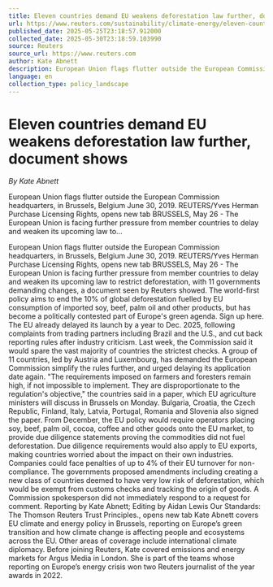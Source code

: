 ```yaml
---
title: Eleven countries demand EU weakens deforestation law further, document shows
url: https://www.reuters.com/sustainability/climate-energy/eleven-countries-demand-eu-weakens-deforestation-law-further-document-shows-2025-05-26/
published_date: 2025-05-25T23:18:57.912000
collected_date: 2025-05-30T23:18:59.103990
source: Reuters
source_url: https://www.reuters.com
author: Kate Abnett
description: European Union flags flutter outside the European Commission headquarters, in Brussels, Belgium June 30, 2019. REUTERS/Yves Herman Purchase Licensing Rights, opens new tab BRUSSELS, May 26 - The European Union is facing further pressure from member countries to delay and weaken its upcoming law to...
language: en
collection_type: policy_landscape
---
```


# Eleven countries demand EU weakens deforestation law further, document shows

*By Kate Abnett*

European Union flags flutter outside the European Commission headquarters, in Brussels, Belgium June 30, 2019. REUTERS/Yves Herman Purchase Licensing Rights, opens new tab BRUSSELS, May 26 - The European Union is facing further pressure from member countries to delay and weaken its upcoming law to...

European Union flags flutter outside the European Commission headquarters, in Brussels, Belgium June 30, 2019. REUTERS/Yves Herman Purchase Licensing Rights, opens new tab BRUSSELS, May 26 - The European Union is facing further pressure from member countries to delay and weaken its upcoming law to restrict deforestation, with 11 governments demanding changes, a document seen by Reuters showed. The world-first policy aims to end the 10% of global deforestation fuelled by EU consumption of imported soy, beef, palm oil and other products, but has become a politically contested part of Europe's green agenda. Sign up here. The EU already delayed its launch by a year to Dec. 2025, following complaints from trading partners including Brazil and the U.S., and cut back reporting rules after industry criticism. Last week, the Commission said it would spare the vast majority of countries the strictest checks. A group of 11 countries, led by Austria and Luxembourg, has demanded the European Commission simplify the rules further, and urged delaying its application date again. "The requirements imposed on farmers and foresters remain high, if not impossible to implement. They are disproportionate to the regulation's objective," the countries said in a paper, which EU agriculture ministers will discuss in Brussels on Monday. Bulgaria, Croatia, the Czech Republic, Finland, Italy, Latvia, Portugal, Romania and Slovenia also signed the paper. From December, the EU policy would require operators placing soy, beef, palm oil, cocoa, coffee and other goods onto the EU market, to provide due diligence statements proving the commodities did not fuel deforestation. Due diligence requirements would also apply to EU exports, making countries worried about the impact on their own industries. Companies could face penalties of up to 4% of their EU turnover for non-compliance. The governments proposed amendments including creating a new class of countries deemed to have very low risk of deforestation, which would be exempt from customs checks and tracking the origin of goods. A Commission spokesperson did not immediately respond to a request for comment. Reporting by Kate Abnett; Editing by Aidan Lewis Our Standards: The Thomson Reuters Trust Principles., opens new tab Kate Abnett covers EU climate and energy policy in Brussels, reporting on Europe’s green transition and how climate change is affecting people and ecosystems across the EU. Other areas of coverage include international climate diplomacy. Before joining Reuters, Kate covered emissions and energy markets for Argus Media in London. She is part of the teams whose reporting on Europe’s energy crisis won two Reuters journalist of the year awards in 2022.